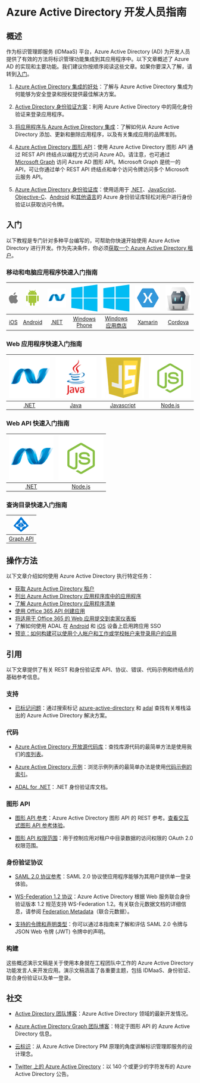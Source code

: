 <properties
   pageTitle="Azure Active Directory 开发人员指南 | Azure"
   description="本文提供面向开发人员的 Azure Active Directory 资源的综合性指南。"
   services="active-directory"
   documentationCenter="dev-center-name"
   authors="msmbaldwin"
   manager="mbaldwin"
   editor=""/>

<tags
   ms.service="active-directory"
   ms.date="07/06/2016"
   wacn.date="08/22/2016"/>


# Azure Active Directory 开发人员指南

## 概述
作为标识管理即服务 (IDMaaS) 平台，Azure Active Directory (AD) 为开发人员提供了有效的方法将标识管理功能集成到其应用程序中。以下文章概述了 Azure AD 的实现和主要功能。我们建议你按顺序阅读这些文章。如果你要深入了解，请转到[入门](#getting-started)。


1. [Azure Active Directory 集成的好处](/documentation/articles/active-directory-how-to-integrate/)：了解与 Azure Active Directory 集成为何能够为安全登录和授权提供最佳解决方案。

2. [Active Directory 身份验证方案](/documentation/articles/active-directory-authentication-scenarios/)：利用 Azure Active Directory 中的简化身份验证来登录应用程序。

3. [将应用程序与 Azure Active Directory 集成](/documentation/articles/active-directory-integrating-applications/)：了解如何从 Azure Active Directory 添加、更新和删除应用程序，以及有关集成应用的品牌准则。

4. [Azure Active Directory 图形 API](/documentation/articles/active-directory-graph-api/)：使用 Azure Active Directory 图形 API 通过 REST API 终结点以编程方式访问 Azure AD。请注意，也可通过 [Microsoft Graph](https://graph.microsoft.io/) 访问 Azure AD 图形 API。Microsoft Graph 是统一的 API，可让你通过单个 REST API 终结点和单个访问令牌访问多个 Microsoft 云服务 API。

5. [Azure Active Directory 身份验证库](/documentation/articles/active-directory-authentication-libraries/)：使用适用于 [.NET](https://msdn.microsoft.com/library/azure/mt417579.aspx)、[JavaScript](https://github.com/AzureAD/azure-activedirectory-library-for-js)、[Objective-C](https://github.com/AzureAD/azure-activedirectory-library-for-objc)、[Android](http://search.maven.org/remotecontent?filepath=com/microsoft/aad/adal/o) 和[其他语言](/documentation/articles/active-directory-authentication-libraries/)的 Azure 身份验证库轻松对用户进行身份验证以获取访问令牌。



## <a name="getting-started"></a>入门

以下教程是专门针对多种平台编写的，可帮助你快速开始使用 Azure Active Directory 进行开发。作为先决条件，你必须[获取一个 Azure Active Directory 租户](/documentation/articles/active-directory-howto-tenant/)。

### 移动和电脑应用程序快速入门指南

|[![iOS](./media/active-directory-developers-guide/ios.png)](/documentation/articles/active-directory-devquickstarts-ios/)|[![Android](./media/active-directory-developers-guide/android.png)](/documentation/articles/active-directory-devquickstarts-android/)|[![.NET](./media/active-directory-developers-guide/net.png)](/documentation/articles/active-directory-devquickstarts-dotnet/)| [![Windows Phone](./media/active-directory-developers-guide/windows.png)](/documentation/articles/active-directory-devquickstarts-windowsphone/)|[![Windows 应用商店](./media/active-directory-developers-guide/windows.png)](/documentation/articles/active-directory-devquickstarts-windowsstore/)|[![Xamarin](./media/active-directory-developers-guide/xamarin.png)](/documentation/articles/active-directory-devquickstarts-xamarin/)|[![Cordova](./media/active-directory-developers-guide/cordova.png)](/documentation/articles/active-directory-devquickstarts-cordova/)
|:--:|:--:|:--:|:--:|:--:|:--:|:--:
|[iOS](/documentation/articles/active-directory-devquickstarts-ios/)|[Android](/documentation/articles/active-directory-devquickstarts-android/)|[.NET](/documentation/articles/active-directory-devquickstarts-dotnet/)|[Windows Phone](/documentation/articles/active-directory-devquickstarts-windowsphone/)|[Windows 应用商店](/documentation/articles/active-directory-devquickstarts-windowsstore/)|[Xamarin](/documentation/articles/active-directory-devquickstarts-xamarin/)|[Cordova](/documentation/articles/active-directory-devquickstarts-cordova/)

### Web 应用程序快速入门指南

|[![.NET](./media/active-directory-developers-guide/net.png)](/documentation/articles/active-directory-devquickstarts-webapp-dotnet/)|[![Java](./media/active-directory-developers-guide/java.png)](/documentation/articles/active-directory-devquickstarts-webapp-java/)|[![Javascript](./media/active-directory-developers-guide/javascript.png)](/documentation/articles/active-directory-devquickstarts-angular/)|[![Node.js](./media/active-directory-developers-guide/nodejs.png)](/documentation/articles/active-directory-devquickstarts-openidconnect-nodejs/)
|:--:|:--:|:--:|:--:|
|[.NET](/documentation/articles/active-directory-devquickstarts-webapp-dotnet/)|[Java](/documentation/articles/active-directory-devquickstarts-webapp-java/)|[Javascript](/documentation/articles/active-directory-devquickstarts-angular/)|[Node.js](/documentation/articles/active-directory-devquickstarts-openidconnect-nodejs/)

### Web API 快速入门指南

|[![.NET](./media/active-directory-developers-guide/net.png)](/documentation/articles/active-directory-devquickstarts-webapi-dotnet/)|[![Node.js](./media/active-directory-developers-guide/nodejs.png)](/documentation/articles/active-directory-devquickstarts-webapi-nodejs/)
|:--:|:--:|
|[.NET](/documentation/articles/active-directory-devquickstarts-webapi-dotnet/)|[Node.js](/documentation/articles/active-directory-devquickstarts-webapi-nodejs/)

### 查询目录快速入门指南

| [![.NET](./media/active-directory-developers-guide/graph.png)](/documentation/articles/active-directory-graph-api-quickstart/)|
|:--:|
|[Graph API](/documentation/articles/active-directory-graph-api-quickstart/)|

## 操作方法

以下文章介绍如何使用 Azure Active Directory 执行特定任务：

- [获取 Azure Active Directory 租户](/documentation/articles/active-directory-howto-tenant/)
- [列出 Azure Active Directory 应用程序库中的应用程序](/documentation/articles/active-directory-app-gallery-listing/)
- [了解 Azure Active Directory 应用程序清单](/documentation/articles/active-directory-application-manifest/)
- [使用 Office 365 API 创建应用](https://msdn.microsoft.com/office/office365/howto/getting-started-Office-365-APIs)
- [将适用于 Office 365 的 Web 应用提交到卖家仪表板](https://msdn.microsoft.com/office/office365/howto/submit-web-apps-seller-dashboard)
- 了解如何使用 ADAL 在 [Android](/documentation/articles/active-directory-sso-android/) 和 [iOS](/documentation/articles/active-directory-sso-ios/) 设备上启用跨应用 SSO
- [预览：如何构建可以使用个人帐户和工作或学校帐户来登录用户的应用](/documentation/articles/active-directory-appmodel-v2-overview/)

## <a name="reference"></a>引用

以下文章提供了有关 REST 和身份验证库 API、协议、错误、代码示例和终结点的基础参考信息。

###  支持
- [已标记问题](http://stackoverflow.com/questions/tagged/azure-active-directory)：通过搜索标记 [azure-active-directory](http://stackoverflow.com/questions/tagged/azure-active-directory) 和 [adal](http://stackoverflow.com/questions/tagged/adal) 查找有关堆栈溢出的 Azure Active Directory 解决方案。

### 代码

- [Azure Active Directory 开放源代码库](http://github.com/AzureAD)：查找库源代码的最简单方法是使用我们的[库列表](/documentation/articles/active-directory-authentication-libraries/)。

- [Azure Active Directory 示例](https://github.com/azure-samples?query=active-directory)：浏览示例列表的最简单办法是使用[代码示例的索引](/documentation/articles/active-directory-code-samples/)。

- [ADAL for .NET](https://msdn.microsoft.com/library/azure/mt417579.aspx)：.NET 身份验证库文档。

### 图形 API

- [图形 API 参考](https://msdn.microsoft.com/library/azure/hh974476.aspx)：Azure Active Directory 图形 API 的 REST 参考。[查看交互式图形 API 参考体验](https://msdn.microsoft.com/Library/Azure/Ad/Graph/api/api-catalog)。

- [图形 API 权限范围](https://msdn.microsoft.com/Library/Azure/Ad/Graph/howto/azure-ad-graph-api-permission-scopes)：用于控制应用对租户中目录数据的访问权限的 OAuth 2.0 权限范围。

### 身份验证协议

- [SAML 2.0 协议参考](https://msdn.microsoft.com/library/azure/dn195591.aspx)：SAML 2.0 协议使应用程序能够为其用户提供单一登录体验。

- [WS-Federation 1.2 协议](http://docs.oasis-open.org/wsfed/federation/v1.2/os/ws-federation-1.2-spec-os.html)：Azure Active Directory 根据 Web 服务联合身份验证版本 1.2 规范支持 WS-Federation 1.2。有关联合元数据文档的详细信息，请参阅 [Federation Metadata](/documentation/articles/active-directory-federation-metadata)（联合元数据）。

- [支持的令牌和声明类型](/documentation/articles/active-directory-token-and-claims)：你可以通过本指南来了解和评估 SAML 2.0 令牌与 JSON Web 令牌 (JWT) 令牌中的声明。


### 构建

这些概述演示文稿是关于使用本身就在工程团队中工作的 Azure Active Directory 功能发言人来开发应用。演示文稿涵盖了各重要主题，包括 IDMaaS、身份验证、联合身份验证以及单一登录。



## 社交

- [Active Directory 团队博客](http://blogs.technet.com/b/ad/)：Azure Active Directory 领域的最新开发情况。

- [Azure Active Directory Graph 团队博客](http://blogs.msdn.com/b/aadgraphteam)：特定于图形 API 的 Azure Active Directory 信息。

- [云标识](http://www.cloudidentity.net)：从 Azure Active Directory PM 原理的角度讲解标识管理即服务的设计理念。

- [Twitter 上的 Azure Active Directory](https://twitter.com/azuread)：以 140 个或更少的字符发布的 Azure Active Directory 公告。

<!---HONumber=Mooncake_0808_2016-->